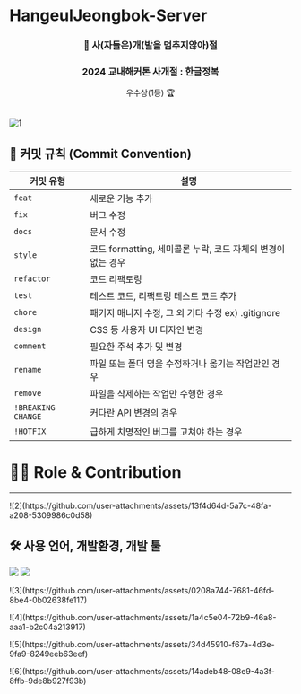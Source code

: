 # HangeulJeongbok-Server
<div align=center>
  <h3>🦁 사(자들은)개(발을 멈추지않아)절 </h3>
  <h3>2024 교내해커톤 사개절 : 한글정복 </h3> 
   우수상(1등) 🏆
</div>
<br>

![1](https://github.com/user-attachments/assets/af50fd99-dcd7-485a-995c-e3e754f89653)

<p>

## 🚀 커밋 규칙 (Commit Convention)

| **커밋 유형**      | **설명**                                                  |
|-------------------|---------------------------------------------------------|
| `feat`            | 새로운 기능 추가                                          |
| `fix`             | 버그 수정                                                 |
| `docs`            | 문서 수정                                                 |
| `style`           | 코드 formatting, 세미콜론 누락, 코드 자체의 변경이 없는 경우 |
| `refactor`        | 코드 리팩토링                                             |
| `test`            | 테스트 코드, 리팩토링 테스트 코드 추가                    |
| `chore`           | 패키지 매니저 수정, 그 외 기타 수정 ex) .gitignore         |
| `design`          | CSS 등 사용자 UI 디자인 변경                              |
| `comment`         | 필요한 주석 추가 및 변경                                   |
| `rename`          | 파일 또는 폴더 명을 수정하거나 옮기는 작업만인 경우       |
| `remove`          | 파일을 삭제하는 작업만 수행한 경우                        |
| `!BREAKING CHANGE`| 커다란 API 변경의 경우                                    |
| `!HOTFIX`         | 급하게 치명적인 버그를 고쳐야 하는 경우                   |

<h1>👨‍💻 Role & Contribution</h1>
<hr>
![2](https://github.com/user-attachments/assets/13f4d64d-5a7c-48fa-a208-5309986c0d58)

## 🛠️ 사용 언어, 개발환경, 개발 툴

<img src="https://img.shields.io/badge/Django-092E20?style=for-the-badge&logo=django&logoColor=white">

<img src="https://img.shields.io/badge/React-61DAFB?style=flat-square&logo=React&logoColor=black"/>

<br>
<p>
![3](https://github.com/user-attachments/assets/0208a744-7681-46fd-8be4-0b02638fe117)
<p>
![4](https://github.com/user-attachments/assets/1a4c5e04-72b9-46a8-aaa1-b2c04a213917)
<p>
![5](https://github.com/user-attachments/assets/34d45910-f67a-4d3e-9fa9-8249eeb63eef)
<p>
![6](https://github.com/user-attachments/assets/14adeb48-08e9-4a3f-8ffb-9de8b927f93b)
